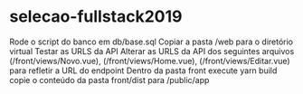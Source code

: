 # selecao-fullstack2019

Rode o script do banco em db/base.sql
Copiar a pasta /web para o diretório virtual
Testar as URLS da API
Alterar as URLS da API dos seguintes arquivos (/front/views/Novo.vue), (/front/views/Home.vue), (/front/views/Editar.vue) para refletir a URL do endpoint
Dentro da pasta front execute yarn build
copie o conteúdo da pasta front/dist para /public/app
